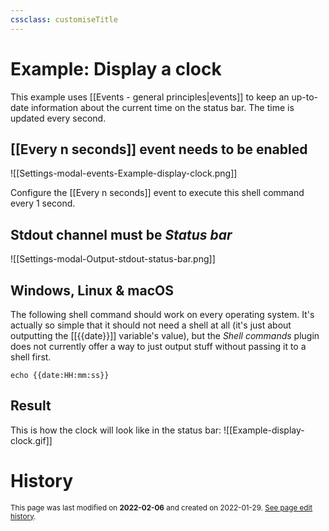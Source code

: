 ```yaml
---
cssclass: customiseTitle
---
```

# Example: Display a clock

This example uses [[Events - general principles|events]] to keep an up-to-date information about the current time on the status bar. The time is updated every second.

## [[Every n seconds]] event needs to be enabled
![[Settings-modal-events-Example-display-clock.png]]

Configure the [[Every n seconds]] event to execute this shell command every 1 second.

## Stdout channel must be *Status bar*
![[Settings-modal-Output-stdout-status-bar.png]]

## Windows, Linux & macOS
The following shell command should work on every operating system. It's actually so simple that it should not need a shell at all (it's just about outputting the [[{{date}}]] variable's value), but the *Shell commands* plugin does not currently offer a way to just output stuff without passing it to a shell first.

`echo {{date:HH:mm:ss}}`

## Result
This is how the clock will look like in the status bar:
![[Example-display-clock.gif]]

# History
<small>This page was last modified on <strong>2022-02-06</strong> and created on 2022-01-29. <a href="https://github.com/Taitava/obsidian-shellcommands-documentation/commits/main/./Example%20shell%20commands/Display%20a%20clock.md">See page edit history</a>.</small>
